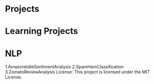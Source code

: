 # Projects
# Learning Projects
# NLP
1.AmazonkidleSentimentAnalysis
2.SpamHamClassification
3.ZomatoReviewAnalysis
License: This project is licensed under the MIT License.
